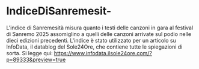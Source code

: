 # IndiceDiSanremesit-
L'indice di Sanremesità misura quanto i testi delle canzoni in gara al festival di Sanremo 2025 assomiglino a quelli delle canzoni arrivate sul podio nelle dieci edizioni precedenti.
L'indice è stato utilizzato per un articolo su InfoData, il datablog del Sole24Ore, che contiene tutte le spiegazioni di sorta. Si legge qui: https://www.infodata.ilsole24ore.com/?p=89333&preview=true

